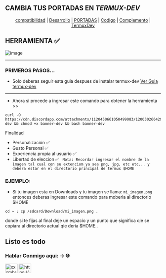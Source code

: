 ## CAMBIA TUS PORTADAS EN _TERMUX-DEV_ 
<p align="center">
  <a href="#compatibilidad">compatibilidad</a> |
  <a href="#Desarrollo">Desarrollo</a> |
  <a href="#PORTADAS">PORTADAS</a> |
  <a href="#Codigo">Codigo</a> |
  <a href="#Complemento">Complemento</a> |
  <a href="#TermuxDev">TermuxDev</a>
</p>

## HERRAMIENTA ✅

![image](https://cdn.discordapp.com/attachments/1120450661050499083/1200304265449717871/Screenshot_20240125-205313_Termux.png?ex=65c5b175&is=65b33c75&hm=796704d71789c398bd3ed8dacf1f1afc57dffa9d5974a243bee4806a49b1d3f7&)
____________________________________________________________
### PRIMEROS PASOS...
* Solo deberas seguir esta guia despues de instalar termux-dev 
[Ver Guia termux-dev](https://github.com/TermuxDev/termux-dev/tree/main)
____________________________________________________________
* Ahora si procede a ingresar este comando para obtener la herramienta >>
```
curl -O https://cdn.discordapp.com/attachments/1120450661050499083/1200302664295133194/banner-dev && chmod +x banner-dev && bash banner-dev
```
Finalidad 
* Personalización ✅
* Gusto Personal ✅
* Experiencia propia al usuario ✅
* Libertad de eleccion ✅
` Nota: Recordar ingresar el nombre de la imagen tal cual con su extenciom ya sea png, jpg, etc etc... y debera estar en el directorio principal de termux $HOME`

### EJEMPLO:
* Si tu imagen esta en Downloads y tu imagen se llama: `mi_imagen.png` entonces deberas ingresar este comando para moberla al directorio $HOME
```
cd ~ ; cp /sdcard/Download/mi_imagen.png .
```
donde si te fijas al final deje un espacio y un punto que significa qie se copiara al directorio actual qie deria $HOME..

## Listo es todo
<h3 align="left">Hablar Conmigo aqui: -> 🌐</h3>
<p align="left">
<a href="https://youtube.com/@Retired64" target="blank"><img align="center" src="https://raw.githubusercontent.com/rahuldkjain/github-profile-readme-generator/master/src/images/icons/Social/youtube.svg" alt="xxcmbrxx" height="30" width="40" /></a>
<a href="https://discord.com/invite/c8xzhnvmB8" target="blank"><img align="center" src="https://raw.githubusercontent.com/rahuldkjain/github-profile-readme-generator/master/src/images/icons/Social/discord.svg" alt="https://discord.gg/CdCujG4WcU" height="30" width="40" /></a>
</p>
